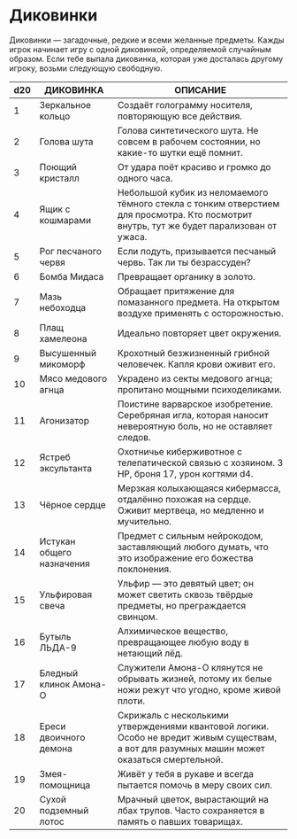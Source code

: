 # Диковинки
Диковинки — загадочные, редкие и всеми желанные предметы. Кажды игрок начинает игру с одной диковинкой, определяемой случайным образом. Если тебе выпала диковинка, которая уже досталась другому игроку, возьми следующую свободную.

|d20|ДИКОВИНКА|ОПИСАНИЕ|
|---|-------|-----------|
|1|Зеркальное кольцо|Создаёт голограмму носителя, повторяющую все действия.|
|2|Голова шута|Голова синтетического шута. Не совсем в рабочем состоянии, но какие-то шутки ещё помнит.|
|3|Поющий кристалл|От удара поёт красиво и громко до одного часа.|
|4|Ящик с кошмарами|Небольшой кубик из неломаемого тёмного стекла с тонким отверстием для просмотра. Кто посмотрит внутрь, тут же будет парализован от ужаса.|
|5|Рог песчаного червя|Если подуть, призывается песчаный червь. Так ли ты безрассуден?|
|6|Бомба Мидаса|Превращает органику в золото.|
|7|Мазь небоходца|Обращает притяжение для помазанного предмета. На открытом воздухе применять с осторожностью.|
|8|Плащ хамелеона|Идеально повторяет цвет окружения.|
|9|Высушенный микоморф|Крохотный безжизненный грибной человечек. Капля крови оживит его.|
|10|Мясо медового агнца|Украдено из секты медового агнца; пропитано мощными психоделиками.|
|11|Агонизатор|Поистине варварское изобретение. Серебряная игла, которая наносит невероятную боль, но не оставляет следов.|
|12|Ястреб эксультанта|Охотничье киберживотное с телепатической связью с хозяином. 3 HP, броня 17, урон когтями d4.|
|13|Чёрное сердце|Мерзкая колыхающаяся кибермасса, отдалённо похожая на сердце. Оживит мертвеца, но медленно и мучительно.|
|14|Истукан общего назначения|Предмет с сильным нейрокодом, заставляющий любого думать, что это изображение его божества поклонения.|
|15|Ульфировая свеча|Ульфир — это девятый цвет; он может светить сквозь твёрдые предметы, но преграждается свинцом.|
|16|Бутыль ЛЬДА-9|Алхимическое вещество, превращающее любую воду в нетающий лёд.|
|17|Бледный клинок Амона-О|Служители Амона-О клянутся не обрывать жизней, потому их белые ножи режут что угодно, кроме живой плоти.|
|18|Ереси двоичного демона|Скрижаль с несколькими утверждениями квантовой логики. Особо не вредит живым существам, а вот для разумных машин может оказаться смертельной.|
|19|Змея-помощница|Живёт у тебя в рукаве и всегда пытается помочь в меру своих сил.|
|20|Сухой подземный лотос|Мрачный цветок, вырастающий на лбах трупов. Часто сохраняется в память о павших товарищах.|
